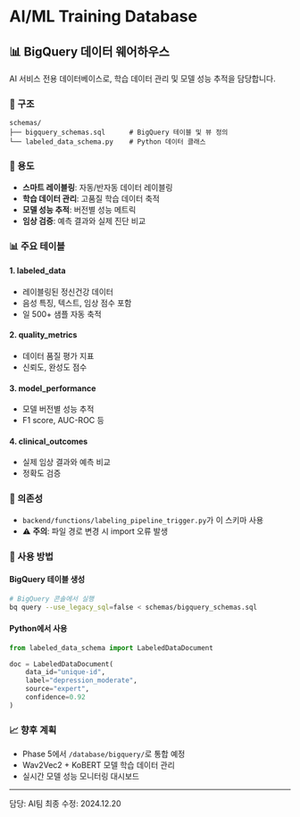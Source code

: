 # AI/ML Training Database

## 📊 BigQuery 데이터 웨어하우스

AI 서비스 전용 데이터베이스로, 학습 데이터 관리 및 모델 성능 추적을 담당합니다.

### 📁 구조
```
schemas/
├── bigquery_schemas.sql      # BigQuery 테이블 및 뷰 정의
└── labeled_data_schema.py    # Python 데이터 클래스
```

### 🎯 용도
- **스마트 레이블링**: 자동/반자동 데이터 레이블링
- **학습 데이터 관리**: 고품질 학습 데이터 축적
- **모델 성능 추적**: 버전별 성능 메트릭
- **임상 검증**: 예측 결과와 실제 진단 비교

### 📊 주요 테이블

#### 1. labeled_data
- 레이블링된 정신건강 데이터
- 음성 특징, 텍스트, 임상 점수 포함
- 일 500+ 샘플 자동 축적

#### 2. quality_metrics
- 데이터 품질 평가 지표
- 신뢰도, 완성도 점수

#### 3. model_performance
- 모델 버전별 성능 추적
- F1 score, AUC-ROC 등

#### 4. clinical_outcomes
- 실제 임상 결과와 예측 비교
- 정확도 검증

### 🔗 의존성
- `backend/functions/labeling_pipeline_trigger.py`가 이 스키마 사용
- ⚠️ **주의**: 파일 경로 변경 시 import 오류 발생

### 🚀 사용 방법

#### BigQuery 테이블 생성
```bash
# BigQuery 콘솔에서 실행
bq query --use_legacy_sql=false < schemas/bigquery_schemas.sql
```

#### Python에서 사용
```python
from labeled_data_schema import LabeledDataDocument

doc = LabeledDataDocument(
    data_id="unique-id",
    label="depression_moderate",
    source="expert",
    confidence=0.92
)
```

### 📈 향후 계획
- Phase 5에서 `/database/bigquery/`로 통합 예정
- Wav2Vec2 + KoBERT 모델 학습 데이터 관리
- 실시간 모델 성능 모니터링 대시보드

---
담당: AI팀
최종 수정: 2024.12.20